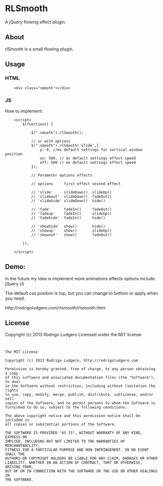 RLSmooth
========

A jQuery flowing effect plugin.

<h2>About</h2>

<p>rlSmooth is a small flowing plugin.</p>

<h2>Usage</h2>

<h3>HTML</h3>

		<div class="smooth"></div>

<h3>JS</h3>

<p>How to implement:</p>

		<script>
			$(function() {

				$(".smooth").rlSmooth();

				// or with options
				$(".smooth").rlSmooth('slide',{
					y: 0, //ms default settings for vertical window position
					on: 500, // ms default settings effect speed
					off: 500 // ms default settings effect speed
				});

				// Parameter options effects

				// options     first effect second effect

				// 'slide'     slideDown()  slideUp()
				// 'slideout'  slideDown()  fadeOut()
				// 'slidehide' slideDown()  hide()

				// 'fade'      fadeIn()     fadeOut()
				// 'fadeup'    fadeIn()     slideUp()
				// 'fadehide'  fadeIn()     hide()

				// 'showhide'  show()       hide()
				// 'showup'    show()       slideUp()
				// 'showout'   show()       fadeOut()

			});

		</script>

<h2>Demo:</h2>

<p>In the future my idea is implement more animations effects options include jQuery UI</p>

<p>The default css position is top, but you can change to bottom or apply when you need.</p>

<p>http://rodrigoludgero.com/rlsmooth/rlsmooth.html</p>

<h2>License</h2>
<p>Copyright (c) 2013 Rodrigo Ludgero Licensed under the MIT license</p>

<pre>
<code>

The MIT License

Copyright (c) 2013 Rodrigo Ludgero, http://rodrigoludgero.com

Permission is hereby granted, free of charge, to any person obtaining a copy
of this software and associated documentation files (the "Software"), to deal
in the Software without restriction, including without limitation the rights
to use, copy, modify, merge, publish, distribute, sublicense, and/or sell
copies of the Software, and to permit persons to whom the Software is
furnished to do so, subject to the following conditions:

The above copyright notice and this permission notice shall be included in
all copies or substantial portions of the Software.

THE SOFTWARE IS PROVIDED "AS IS", WITHOUT WARRANTY OF ANY KIND, EXPRESS OR
IMPLIED, INCLUDING BUT NOT LIMITED TO THE WARRANTIES OF MERCHANTABILITY,
FITNESS FOR A PARTICULAR PURPOSE AND NON INFRINGEMENT. IN NO EVENT SHALL THE
AUTHORS OR COPYRIGHT HOLDERS BE LIABLE FOR ANY CLAIM, DAMAGES OR OTHER
LIABILITY, WHETHER IN AN ACTION OF CONTRACT, TORT OR OTHERWISE, ARISING FROM,
OUT OF OR IN CONNECTION WITH THE SOFTWARE OR THE USE OR OTHER DEALINGS IN
THE SOFTWARE.

</code>
</pre>
